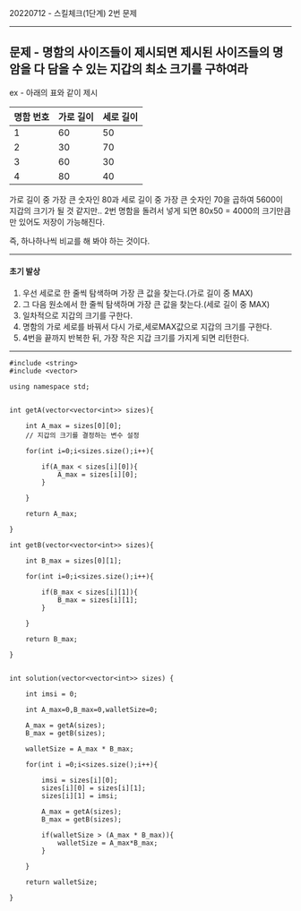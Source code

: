 20220712 - 스킬체크(1단계) 2번 문제

<hr>

## 문제 - 명함의 사이즈들이 제시되면 제시된 사이즈들의 명암을 다 담을 수 있는 지갑의 최소 크기를 구하여라

ex - 아래의 표와 같이 제시

|명함 번호|가로 길이|세로 길이|
|----|----|----|
|1|60|50|
|2|30|70|
|3|60|30|
|4|80|40|

가로 길이 중 가장 큰 숫자인 80과 세로 길이 중 가장 큰 숫자인 70을 곱하여 5600이 지갑의 크기가 될 것 같지만.. 2번 명함을 돌려서 넣게 되면 80x50 = 4000의 크기만큼만 있어도 저장이 가능해진다.

즉, 하나하나씩 비교를 해 봐야 하는 것이다.


<hr>

#### 초기 발상
1. 우선 세로로 한 줄씩 탐색하며 가장 큰 값을 찾는다.(가로 길이 중 MAX)
2. 그 다음 원소에서 한 줄씩 탐색하며 가장 큰 값을 찾는다.(세로 길이 중 MAX)
3. 일차적으로 지갑의 크기를 구한다.
4. 명함의 가로 세로를 바꿔서 다시 가로,세로MAX값으로 지갑의 크기를 구한다.
5. 4번을 끝까지 반복한 뒤, 가장 작은 지갑 크기를 가지게 되면 리턴한다.

<hr>

```
#include <string>
#include <vector>

using namespace std;


int getA(vector<vector<int>> sizes){

    int A_max = sizes[0][0];
    // 지갑의 크기를 결정하는 변수 설정

    for(int i=0;i<sizes.size();i++){

        if(A_max < sizes[i][0]){
            A_max = sizes[i][0];
        }

    }

    return A_max;

}

int getB(vector<vector<int>> sizes){

    int B_max = sizes[0][1];

    for(int i=0;i<sizes.size();i++){

        if(B_max < sizes[i][1]){
            B_max = sizes[i][1];
        }

    }

    return B_max;

}


int solution(vector<vector<int>> sizes) {

    int imsi = 0;

    int A_max=0,B_max=0,walletSize=0;

    A_max = getA(sizes);
    B_max = getB(sizes);

    walletSize = A_max * B_max;

    for(int i =0;i<sizes.size();i++){

        imsi = sizes[i][0];
        sizes[i][0] = sizes[i][1];
        sizes[i][1] = imsi;

        A_max = getA(sizes);
        B_max = getB(sizes);

        if(walletSize > (A_max * B_max)){
            walletSize = A_max*B_max;
        }

    }

    return walletSize;

}

```



